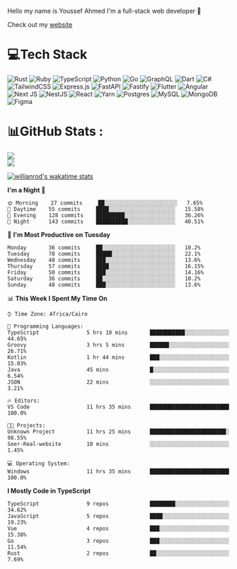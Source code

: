 Hello my name is Youssef Ahmed I'm a full-stack web developer 👋

Check out my [website](https://youssefahmed.vercel.app)
 
# 💻Tech Stack

![Rust](https://img.shields.io/badge/rust-%23000000.svg?style=for-the-badge&logo=rust&logoColor=white) ![Ruby](https://img.shields.io/badge/ruby-%23CC342D.svg?style=for-the-badge&logo=ruby&logoColor=white) ![TypeScript](https://img.shields.io/badge/typescript-%23007ACC.svg?style=for-the-badge&logo=typescript&logoColor=white) ![Python](https://img.shields.io/badge/python-3670A0?style=for-the-badge&logo=python&logoColor=ffdd54) ![Go](https://img.shields.io/badge/go-%2300ADD8.svg?style=for-the-badge&logo=go&logoColor=white) ![GraphQL](https://img.shields.io/badge/-GraphQL-E10098?style=for-the-badge&logo=graphql&logoColor=white) ![Dart](https://img.shields.io/badge/dart-%230175C2.svg?style=for-the-badge&logo=dart&logoColor=white) ![C#](https://img.shields.io/badge/c%23-%23239120.svg?style=for-the-badge&logo=c-sharp&logoColor=white) ![TailwindCSS](https://img.shields.io/badge/tailwindcss-%2338B2AC.svg?style=for-the-badge&logo=tailwind-css&logoColor=white) ![Express.js](https://img.shields.io/badge/express.js-%23404d59.svg?style=for-the-badge&logo=express&logoColor=%2361DAFB) ![FastAPI](https://img.shields.io/badge/FastAPI-005571?style=for-the-badge&logo=fastapi) ![Fastify](https://img.shields.io/badge/fastify-%23000000.svg?style=for-the-badge&logo=fastify&logoColor=white) ![Flutter](https://img.shields.io/badge/Flutter-%2302569B.svg?style=for-the-badge&logo=Flutter&logoColor=white) ![Angular](https://img.shields.io/badge/angular-%23DD0031.svg?style=for-the-badge&logo=angular&logoColor=white) ![Next JS](https://img.shields.io/badge/Next-black?style=for-the-badge&logo=next.js&logoColor=white) ![NestJS](https://img.shields.io/badge/nestjs-%23E0234E.svg?style=for-the-badge&logo=nestjs&logoColor=white) ![React](https://img.shields.io/badge/react-%2320232a.svg?style=for-the-badge&logo=react&logoColor=%2361DAFB) ![Yarn](https://img.shields.io/badge/yarn-%232C8EBB.svg?style=for-the-badge&logo=yarn&logoColor=white) ![Postgres](https://img.shields.io/badge/postgres-%23316192.svg?style=for-the-badge&logo=postgresql&logoColor=white) ![MySQL](https://img.shields.io/badge/mysql-%2300f.svg?style=for-the-badge&logo=mysql&logoColor=white) ![MongoDB](https://img.shields.io/badge/MongoDB-%234ea94b.svg?style=for-the-badge&logo=mongodb&logoColor=white)     ![Figma](https://img.shields.io/badge/figma-%23F24E1E.svg?style=for-the-badge&logo=figma&logoColor=white)

# 📊GitHub Stats :

![](https://github-readme-stats.vercel.app/api?username=joetifa2003&theme=tokyonight&hide_border=false&include_all_commits=false&count_private=false)<br/>
![](https://github-readme-streak-stats.herokuapp.com/?user=joetifa2003&theme=tokyonight&hide_border=false)<br/>

[![willianrod's wakatime stats](https://github-readme-stats.vercel.app/api/wakatime?username=joetifa2003&layout=compact)](https://github.com/anuraghazra/github-readme-stats)
<!--START_SECTION:waka-->
**I'm a Night 🦉** 

```text
🌞 Morning    27 commits     ██░░░░░░░░░░░░░░░░░░░░░░░   7.65% 
🌆 Daytime    55 commits     ████░░░░░░░░░░░░░░░░░░░░░   15.58% 
🌃 Evening    128 commits    █████████░░░░░░░░░░░░░░░░   36.26% 
🌙 Night      143 commits    ██████████░░░░░░░░░░░░░░░   40.51%

```
📅 **I'm Most Productive on Tuesday** 

```text
Monday       36 commits     ██░░░░░░░░░░░░░░░░░░░░░░░   10.2% 
Tuesday      78 commits     █████░░░░░░░░░░░░░░░░░░░░   22.1% 
Wednesday    48 commits     ███░░░░░░░░░░░░░░░░░░░░░░   13.6% 
Thursday     57 commits     ████░░░░░░░░░░░░░░░░░░░░░   16.15% 
Friday       50 commits     ███░░░░░░░░░░░░░░░░░░░░░░   14.16% 
Saturday     36 commits     ██░░░░░░░░░░░░░░░░░░░░░░░   10.2% 
Sunday       48 commits     ███░░░░░░░░░░░░░░░░░░░░░░   13.6%

```


📊 **This Week I Spent My Time On** 

```text
⌚︎ Time Zone: Africa/Cairo

💬 Programming Languages: 
TypeScript               5 hrs 10 mins       ███████████░░░░░░░░░░░░░░   44.65% 
Groovy                   3 hrs 5 mins        ██████░░░░░░░░░░░░░░░░░░░   26.71% 
Kotlin                   1 hr 44 mins        ███░░░░░░░░░░░░░░░░░░░░░░   15.03% 
Java                     45 mins             █░░░░░░░░░░░░░░░░░░░░░░░░   6.54% 
JSON                     22 mins             ░░░░░░░░░░░░░░░░░░░░░░░░░   3.21%

🔥 Editors: 
VS Code                  11 hrs 35 mins      █████████████████████████   100.0%

🐱‍💻 Projects: 
Unknown Project          11 hrs 25 mins      ████████████████████████░   98.55% 
Seer-Real-website        10 mins             ░░░░░░░░░░░░░░░░░░░░░░░░░   1.45%

💻 Operating System: 
Windows                  11 hrs 35 mins      █████████████████████████   100.0%

```

**I Mostly Code in TypeScript** 

```text
TypeScript               9 repos             ████████░░░░░░░░░░░░░░░░░   34.62% 
JavaScript               5 repos             ████░░░░░░░░░░░░░░░░░░░░░   19.23% 
Vue                      4 repos             ███░░░░░░░░░░░░░░░░░░░░░░   15.38% 
Go                       3 repos             ███░░░░░░░░░░░░░░░░░░░░░░   11.54% 
Rust                     2 repos             ██░░░░░░░░░░░░░░░░░░░░░░░   7.69%

```



<!--END_SECTION:waka-->
